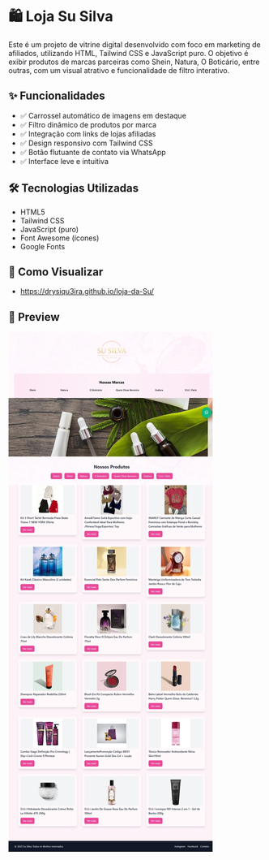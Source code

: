 # 🛍️ Loja Su Silva

Este é um projeto de vitrine digital desenvolvido com foco em marketing de afiliados, utilizando HTML, Tailwind CSS e JavaScript puro. O objetivo é exibir produtos de marcas parceiras como Shein, Natura, O Boticário, entre outras, com um visual atrativo e funcionalidade de filtro interativo.

## ✨ Funcionalidades

- ✅ Carrossel automático de imagens em destaque  
- ✅ Filtro dinâmico de produtos por marca  
- ✅ Integração com links de lojas afiliadas  
- ✅ Design responsivo com Tailwind CSS  
- ✅ Botão flutuante de contato via WhatsApp  
- ✅ Interface leve e intuitiva

## 🛠️ Tecnologias Utilizadas

- HTML5  
- Tailwind CSS  
- JavaScript (puro)  
- Font Awesome (ícones)  
- Google Fonts

## 🚀 Como Visualizar

- https://drysiqu3ira.github.io/loja-da-Su/

## 📸 Preview


![Preview do Projeto](https://github.com/DrySiqu3ira/loja-da-Su/blob/main/assets/img/img-tela/Captura-drysiqu3ira.github.io.jpeg?raw=true)


